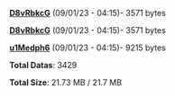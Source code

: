 [**D8vRbkcG**](/data/D8vRbkcG.txt) (09/01/23 - 04:15)- 3571 bytes

[**D8vRbkcG**](/data/D8vRbkcG.txt) (09/01/23 - 04:15)- 3571 bytes

[**u1Medph6**](/data/u1Medph6.txt) (09/01/23 - 04:15)- 9215 bytes

**Total Datas**: 3429

**Total Size**: 21.73 MB / 21.7 MB